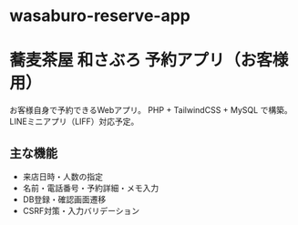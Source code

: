 # wasaburo-reserve-app
# 蕎麦茶屋 和さぶろ 予約アプリ（お客様用）

お客様自身で予約できるWebアプリ。
PHP + TailwindCSS + MySQL で構築。
LINEミニアプリ（LIFF）対応予定。

## 主な機能
- 来店日時・人数の指定
- 名前・電話番号・予約詳細・メモ入力
- DB登録・確認画面遷移
- CSRF対策・入力バリデーション
